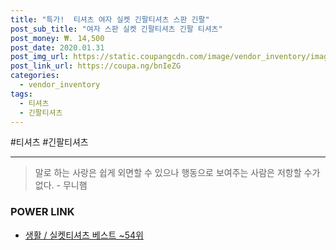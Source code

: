 ```yaml
--- 
title: "특가!  티셔츠 여자 실켓 긴팔티셔츠 스판 긴팔" 
post_sub_title: "여자 스판 실켓 긴팔티셔츠 긴팔 티셔츠" 
post_money: ₩. 14,500 
post_date: 2020.01.31 
post_img_url: https://static.coupangcdn.com/image/vendor_inventory/images/2019/03/28/20/9/abd0e719-ed81-416e-9fcb-6ae56ea5032d.jpg 
post_link_url: https://coupa.ng/bnIeZG 
categories: 
  - vendor_inventory 
tags: 
  - 티셔츠 
  - 긴팔티셔츠 
--- 
```

  #티셔츠 #긴팔티셔츠 
<hr> 

> 말로 하는 사랑은 쉽게 외면할 수 있으나 행동으로 보여주는 사람은 저항할 수가 없다. - 무니햄 


### POWER LINK

* <a href="https://blog.naver.com/santokki14/221790846209" target="_blank">생활 / 실켓티셔츠 베스트 ~54위</a>

